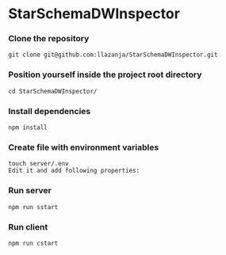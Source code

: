 # StarSchemaDWInspector

### Clone the repository
```
git clone git@github.com:llazanja/StarSchemaDWInspector.git
```

### Position yourself inside the project root directory
```
cd StarSchemaDWInspector/
```

### Install dependencies
```
npm install
```

### Create file with environment variables
```
touch server/.env
Edit it and add following properties:
```

### Run server
```
npm run sstart
```

### Run client
```
npm run cstart
```
